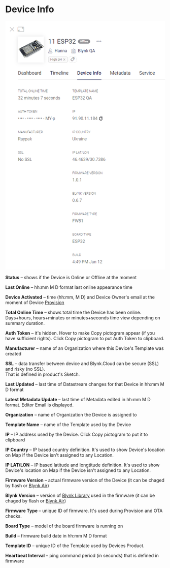 # Device Info

![](../../../../../.gitbook/assets/device_info.png)

**Status** – shows if the Device is Online or Offline at the moment

**Last Online** – hh:mm M D format last online appearance time

**Device Activated** – time \(hh:mm, M D\) and Device Owner's email at the moment of Device [Provision](../../../../../troubleshooting/wifi-provisioning.md)

**Total Online Time** – shows total time the Device has been online.   
Days+hours, hours+minutes or minutes+seconds time view depending on summary duration.

**Auth Token** – it's hidden. Hover to make Copy pictogram appear \(if you have sufficient rights\). Click Copy pictogram to put Auth Token to clipboard.

**Manufacturer** – name of an Organization where this Device's Template was created

**SSL** – data transfer between device and Blynk.Cloud can be secure \(SSL\) and risky \(no SSL\).   
That is defined in product's Sketch. 

**Last Updated** – last time of Datastream changes for that Device in hh:mm M D format 

**Latest Metadata Update** – last time of Metadata edited in hh:mm M D format. Editor Email is displayed.

**Organization** – name of Organization the Device is assigned to

**Template Name** – name of the Template used by the Device

**IP** – IP address used by the Device. Click Copy pictogram to put it to clipboard

**IP Country** – IP based country definition. It's used to show Device's location on Map if the Device isn't assigned to any Location.

**IP LAT/LON**  – IP based latitude and longtitude definition. It's used to show Device's location on Map if the Device isn't assigned to any Location.

**Firmware Version** – actual firmware version of the Device \(it can be chaged by flash or [Blynk.Air](../../../blynk.air/)\)

**Blynk Version** – version of [Blynk Library](../../../../../downloads/blynk.edgent.md) used in the firmware \(it can be chaged by flash or [Blynk.Air](../../../blynk.air/)\)

**Firmware Type** – unique ID of firmware. It's used during Provision and OTA checks.

**Board Type** – model of the board firmware is running on

**Build** – firmware build date in hh:mm M D format 

**Template ID** – unique ID of the Template used by Devices Product. 

**Heartbeat Interval** – ping command period \(in seconds\) that is defined in firmware

